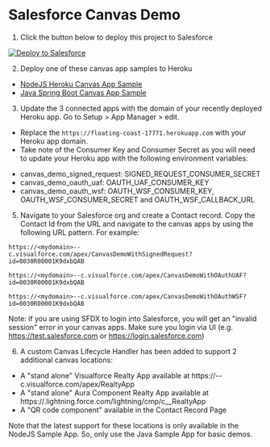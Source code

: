 # Salesforce Canvas Demo

1. Click the button below to deploy this project to Salesforce

<a href="https://githubsfdeploy.herokuapp.com?owner=CodeScience&repo=canvas-demo&ref=main">
  <img alt="Deploy to Salesforce"
       src="https://raw.githubusercontent.com/afawcett/githubsfdeploy/master/deploy.png">
</a>

2. Deploy one of these canvas app samples to Heroku
  - [NodeJS Heroku Canvas App Sample](https://github.com/CodeScience/nodejs-canvas-app-sample)
  - [Java Spring Boot Canvas App Sample](https://github.com/CodeScience/java-heroku-canvas-demo)

3. Update the 3 connected apps with the domain of your recently deployed Heroku app. Go to Setup > App Manager > edit.
  - Replace the `https://floating-coast-17771.herokuapp.com` with your Heroku app domain.
  - Take note of the Consumer Key and Consumer Secret as you will need to update your Heroku app with the following environment variables:

* canvas_demo_signed_request: SIGNED_REQUEST_CONSUMER_SECRET
* canvas_demo_oauth_uaf: OAUTH_UAF_CONSUMER_KEY
* canvas_demo_oauth_wsf: OAUTH_WSF_CONSUMER_KEY, OAUTH_WSF_CONSUMER_SECRET and OAUTH_WSF_CALLBACK_URL

5. Navigate to your Salesforce org and create a Contact record. Copy the Contact Id from the URL and navigate to the canvas apps by using the following URL pattern. For example:

`https://<mydomain>--c.visualforce.com/apex/CanvasDemoWithSignedRequest?id=0030R00001K9dxbQAB`

`https://<mydomain>--c.visualforce.com/apex/CanvasDemoWithOAuthUAF?id=0030R00001K9dxbQAB`

`https://<mydomain>--c.visualforce.com/apex/CanvasDemoWithOAuthWSF?id=0030R00001K9dxbQAB`

Note: if you are using SFDX to login into Salesforce, you will get an "invalid session" error in your canvas apps. Make sure you login via UI (e.g. https://test.salesforce.com or https://login.salesforce.com)

6. A custom Canvas Lifecycle Handler has been added to support 2 additional canvas locations: 
* A "stand alone" Visualforce Realty App available at https://<mydomain>--c.visualforce.com/apex/RealtyApp
* A "stand alone" Aura Component Realty App available at https://<mydomain>.lightning.force.com/lightning/cmp/c__RealtyApp
* A "QR code component" available in the Contact Record Page

Note that the latest support for these locations is only available in the NodeJS Sample App. So, only use the Java Sample App for basic demos.
